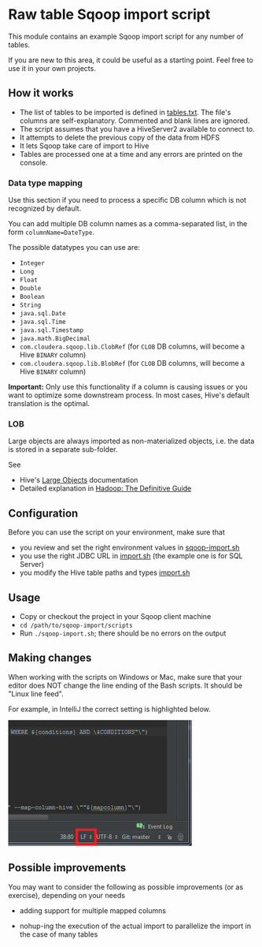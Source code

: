 # Raw table Sqoop import script

This module contains an example Sqoop import script for any number of tables.

If you are new to this area, it could be useful as a starting point.
Feel free to use it in your own projects.

## How it works

* The list of tables to be imported is defined in [tables.txt][1].
The file's columns are self-explanatory. 
Commented and blank lines are ignored.
* The script assumes that you have a HiveServer2 available to connect to.
* It attempts to delete the previous copy of the data from HDFS
* It lets Sqoop take care of import to Hive 
* Tables are processed one at a time and any errors are printed on the console.

### Data type mapping

Use this section if you need to process a specific DB column which is not recognized by default. 

You can add multiple DB column names as a comma-separated list, in the form `columnName=DateType`.

The possible datatypes you can use are:

* `Integer`
* `Long`
* `Float`
* `Double`
* `Boolean`
* `String`
* `java.sql.Date`
* `java.sql.Time`
* `java.sql.Timestamp`
* `java.math.BigDecimal`
* `com.cloudera.sqoop.lib.ClobRef` (for `CLOB` DB columns, will become a Hive `BINARY` column)
* `com.cloudera.sqoop.lib.BlobRef` (for `CLOB` DB columns, will become a Hive `BINARY` column)

**Important:** Only use this functionality if a column is causing issues or you want to optimize some downstream process.
 In most cases, Hive's default translation is the optimal.

### LOB 
 
Large objects are always imported as non-materialized objects, i.e. the data is stored in a separate sub-folder.
 
See 
 
* Hive's [Large Objects][5] documentation 
* Detailed explanation in [Hadoop: The Definitive Guide][6]

## Configuration 

Before you can use the script on your environment, make sure that 

* you review and set the right environment values in [sqoop-import.sh][2]
* you use the right JDBC URL in [import.sh][3] (the example one is for SQL Server)
* you modify the Hive table paths and types [import.sh][3] 


## Usage

* Copy or checkout the project in your Sqoop client machine 
* `cd /path/to/sqoop-import/scripts`
* Run `./sqoop-import.sh`; there should be no errors on the output

## Making changes
 
When working with the scripts on Windows or Mac, make sure that your editor does NOT change the line ending of the Bash scripts.
It should be "Linux line feed".

For example, in IntelliJ the correct setting is highlighted below.
 
 ![IntelliJ line-feed setting][4]


## Possible improvements 

You may want to consider the following as possible improvements (or as exercise), depending on your needs

* adding support for multiple mapped columns
* nohup-ing the execution of the actual import to parallelize the import in the case of many tables
 


   [1]: ./scripts/tables.txt
   [2]: ./scripts/sqoop-import.sh
   [3]: ./scripts/import.sh
   [4]: ./docs/res/linefeed.png?raw
   [5]: https://sqoop.apache.org/docs/1.4.2/SqoopUserGuide.html#_large_objects
   [6]: https://books.google.co.uk/books?id=MhqkBwAAQBAJ&pg=PA417&lpg=PA417&dq=hive++externalLob&source=bl&ots=VzIQN09WY9&sig=M_tZ29dRn4QU4slJPCxKPN6Qal0&hl=en&sa=X&ved=0CD4Q6AEwBGoVChMI35_TvoyDxwIVRo4sCh2MQwLY#v=onepage&q=hive%20%20externalLob&f=false